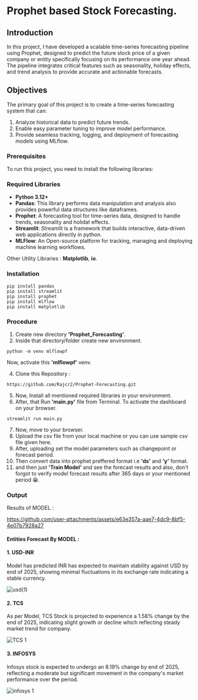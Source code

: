 # Prophet based Stock Forecasting.

## Introduction

In this project, I have developed a scalable time-series forecasting pipeline using Prophet, designed to predict the future stock price of a given company or entity specifically focusing on its performance one year ahead. The pipeline integrates critical features such as seasonality, holiday effects, and trend analysis to provide accurate and actionable forecasts.

## Objectives

The primary goal of this project is to create a time-series forecasting system that can:
   1. Analyze historical data to predict future trends.
   2. Enable easy parameter tuning to improve model performance.
   3. Provide seamless tracking, logging, and deployment of forecasting models using MLflow.

### Prerequisites
To run this project, you need to install the following libraries:
### Required Libraries

- **Python 3.12+**
- **Pandas**: This library performs data manipulation and analysis also provides powerful data structures like dataframes.
- **Prophet**: A forecasting tool for time-series data, designed to handle trends, seasonality and holidat effects.
- **Streamlit**: Streamlit is a framework that builds interactive, data-driven web applications directly in python. 
- **MLFlow**: An Open-source platform for tracking, managing and deploying machine learning workflows.

Other Utility Libraries : **Matplotlib**, **io**.

### Installation

   ```
   pip install pandas
   pip install streamlit
   pip install prophet
   pip install mlflow
   pip install matplotlib
   ```

### Procedure

1.   Create new directory **'Prophet_Forecasting'**.
2.   Inside that directory/folder create new environment.
   
   ```
   python -m venv mlflowpf
   ```

  Now, activate this **'mlflowpf'** venv.
  
4.   Clone this Repository :

   ```
   https://github.com/Rajcr2/Prophet-Forecasting.git
   ```
5.   Now, Install all mentioned required libraries in your environment.
6.   After, that Run **'main.py'** file from Terminal. To activate the dashboard on your browser.
   ```
   streamlit run main.py
   ``` 
7. Now, move to your browser.
8. Upload the csv file from your local machine or you can use sample csv file given here.
9. After, uploading set the model parameters such as changepoint or forecast period.
10. Then convert data into prophet preffered format i.e **'ds'** and **'y'** format.
11. and then just **'Train Model'** and see the forecast results and also, don't forgot to verify model forecast results after 365 days or your mentioned period 😁. 



### Output

Results of MODEL :

https://github.com/user-attachments/assets/e63e357a-aae7-4dc9-8bf5-4e07b7928a27






#### Entities Forecast By MODEL :
#### 1. USD-INR 
Model has predicted INR has expected to maintain stability against USD by end of 2025, showing minimal fluctuations in its exchange rate indicating a stable currency.

![usd(1)](https://github.com/user-attachments/assets/9c0648b7-c976-4a41-b660-7395b356e6fb)

#### 2. TCS

As per Model, TCS Stock is projected to experience a 1.58% change by the end of 2025, indicating slight growth or decline which reflecting steady market trend for company.

![TCS 1](https://github.com/user-attachments/assets/95ff449f-f5d9-49ce-9b01-9b72f0d02514)

#### 3. INFOSYS

Infosys stock is expected to undergo an 8.19% change by end of 2025, reflecting a moderate but significant movement in the company's market performance over the period.

![infosys 1](https://github.com/user-attachments/assets/fbd9f707-ed57-457d-a574-3096ebc026dc)


